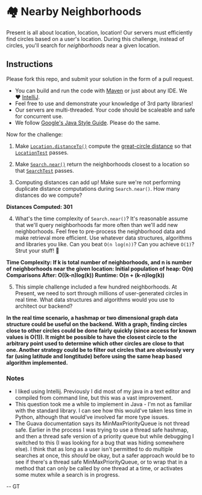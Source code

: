 # 🏘 Nearby Neighborhoods

Present is all about location, location, location! Our servers must efficiently find 
circles based on a user's location. During this challenge, instead of circles,
you'll search for _neighborhoods_ near a given location. 

## Instructions

Please fork this repo, and submit your solution in the form of a pull request.

* You can build and run the code with [Maven](https://maven.apache.org/) or just about any IDE. We ❤️ [IntelliJ](https://www.jetbrains.com/idea/).
* Feel free to use and demonstrate your knowledge of 3rd party libraries!
* Our servers are multi-threaded. Your code should be scaleable and safe for concurrent use.
* We follow [Google's Java Style Guide](https://google.github.io/styleguide/javaguide.html). Please do the same.

Now for the challenge:

1. Make [`Location.distanceTo()`](https://github.com/presentco/nearby-neighborhoods/blob/master/src/main/java/present/Location.java)
compute the [great-circle distance](https://en.wikipedia.org/wiki/Great-circle_distance)
so that [`LocationTest`](https://github.com/presentco/nearby-neighborhoods/blob/master/src/test/java/present/LocationTest.java)
passes.

2. Make [`Search.near()`](https://github.com/presentco/nearby-neighborhoods/blob/master/src/main/java/present/Search.java)
return the neighborhoods closest to a location so that [`SearchTest`](https://github.com/presentco/nearby-neighborhoods/blob/master/src/test/java/present/SearchTest.java)
passes.

3. Computing distances can add up! Make sure we're not performing duplicate distance computations during `Search.near()`. How many distances do we compute?

__Distances Computed: 301__

4. What's the time complexity of `Search.near()`? It's reasonable assume that we'll query neighborhoods far more often than we'll add new neighborhoods. Feel free to pre-process the neighborhood data and make retrieval more efficient. Use whatever data structures, algorithms and libraries you like. Can you beat `O(n log(n))`? Can you achieve `O(1)`? Strut your stuff! 💃

__Time Complexity:
If k is total number of neighborhoods, and n is number of neighborhoods near the given location:
Initial population of heap: O(n)
Comparisons After: O((k-n)log(k))
Runtime: O(n + (k-n)log(k))__

5. This simple challenge included a few hundred neighborhoods. At Present, we need to sort through millions of user-generated circles in real time. What data structures and algorithms would you use to architect our backend?

__In the real time scenario, a hashmap or two dimensional graph data structure could be useful on the backend. With a graph, finding circles close to other circles could be done fairly quickly (since access for known values is O(1)). It might be possible to have the closest circle to the arbitrary point used to determine which other circles are close to that one. Another strategy could be to filter out circles that are obviously very far (using latitude and longtitude) before using the same heap based algorithm implemented.__


### Notes
- I liked using Intellij. Previously I did most of my java in a text editor and compiled from command line, but this was a vast improvement.
- This question took me a while to implement in Java - I'm not as familiar with the standard library. I can see how this would've taken less time in Python, although that would've involved far more type issues.
- The Guava documentation says its MinMaxPriorityQueue is not thread safe. Earlier in the process I was trying to use a thread safe hashmap, and then a thread safe version of a priority queue but while debugging I switched to this (I was looking for a bug that was hiding somewhere else). I think that as long as a user isn't permitted to do multiple searches at once, this *should* be okay, but a safer approach would be to see if there's a thread safe MinMaxPriorityQueue, or to wrap that in a method that can only be called by one thread at a time, or activates some mutex while a search is in progress.

-- GT
